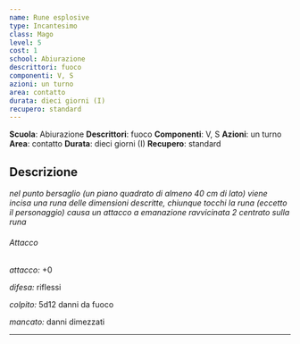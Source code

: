 ```yaml
---
name: Rune esplosive
type: Incantesimo
class: Mago
level: 5
cost: 1
school: Abiurazione
descrittori: fuoco
componenti: V, S
azioni: un turno
area: contatto
durata: dieci giorni (I)
recupero: standard
---
```

**Scuola**: Abiurazione
**Descrittori**: fuoco
**Componenti**: V, S
**Azioni**: un turno
**Area**: contatto
**Durata**: dieci giorni (I)
**Recupero**: standard

**Descrizione**
-

*nel punto bersaglio (un piano quadrato di almeno 40 cm di lato) viene incisa una runa delle dimensioni descritte, chiunque tocchi la runa (eccetto il personaggio) causa un attacco a emanazione ravvicinata 2 centrato sulla runa*

###### Attacco

*attacco:* +0

*difesa:* riflessi

*colpito:* 5d12 danni da fuoco

*mancato:* danni dimezzati

---